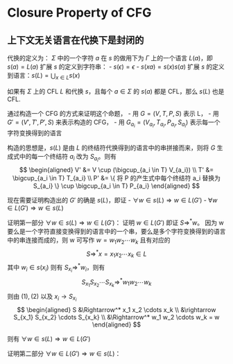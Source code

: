 # Closure Property of CFG

## 上下文无关语言在代换下是封闭的

代换的定义为：
    $\Sigma$ 中的一个字符 $a$ 在 $s$ 的做用下为 $\Gamma$ 上的一个语言 $L(a)$，即 $s(a) = L(a)$
    扩展 $s$ 的定义到字符串：
        - $s(\epsilon) = \epsilon$
        - $s(xa) = s(x)s(a)$
    扩展 $s$ 的定义到语言：$s(L)=\bigcup_{x \in L} s(x)$

如果有 $\Sigma$ 上的 CFL $L$ 和代换 $s$，且每个 $a \in \Sigma$ 的 $s(a)$ 都是 CFL，那么 $s(L)$ 也是 CFL.

通过构造一个 CFG 的方式来证明这个命题，
    - 用 $G = (V, T, P, S)$ 表示 L，
    - 用 $G' = (V', T', P', S)$ 来表示构造的 CFG，
    - 用 $G_{a_i} = (V_{a_i}, T_{a_i}, P_{a_i}, S_{a_i})$ 表示每一个字符变换得到的语言

构造的思想是，$s(L)$ 是由 $L$ 的终结符代换得到的语言中的串拼接而来，则将 $G$ 生成式中的每一个终结符 $a_i$ 改为 $S_{a_i}$。则有
$$
\begin{aligned}
V' &= V \cup (\bigcup_{a_i \in T} V_{a_i}) \\
T' &= \bigcup_{a_i \in T} T_{a_i} \\
P' &= \{ 将 P 的产生式中每个终结符 a_i 替换为 S_{a_i} \} \cup \bigcup_{a_i \in T} P_{a_i} 
\end{aligned}
$$

现在需要证明构造出的 $G'$ 的确是 $s(L)$，即证
    - $\forall w \in s(L) \Rightarrow w \in L(G')$
    - $\forall w \in L(G') \Rightarrow w \in s(L)$

证明第一部分 $\forall w \in s(L) \Rightarrow w \in L(G')$：
证明 $w \in L(G')$ 即证 $S \Rightarrow^* w$。
因为 w 要么是一个字符直接变换得到的语言中的一个串，要么是多个字符变换得到的语言中的串连接而成的，则 w 可写作 $w = w_1 w_2 \cdots w_k$ 且有对应的 
$$
S \Rightarrow^* x = x_1 x_2 \cdots x_k \in L \tag{1}
$$
其中 $w_i \in s(x_i)$ 则有 $S_{x_i} \Rightarrow^* w_i$，则有 
$$
S_{x_1} S_{x_2} \cdots S_{x_k} \Rightarrow^* w_1 w_2 \cdots w_k \tag{2}
$$
则由 $(1), (2)$ 以及 $x_i \rightarrow S_{x_i}$
$$
\begin{aligned}
S &\Rightarrow^* x_1 x_2 \cdots x_k \\
  &\rightarrow S_{x_1} S_{x_2} \cdots S_{x_k} \\
  &\Rightarrow^* w_1 w_2 \cdots w_k = w
\end{aligned}
$$

则有 $\forall w \in s(L) \Rightarrow w \in L(G')$

证明第二部分 $\forall w \in L(G') \Rightarrow w \in s(L)$：
